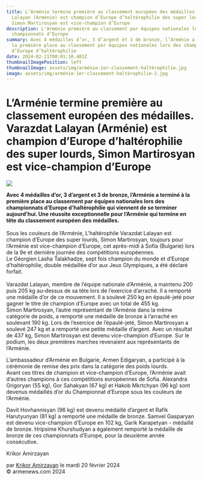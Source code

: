 ```yaml
---
title: L’Arménie termine première au classement européen des médailles. Varazdat
  Lalayan (Arménie) est champion d’Europe d’haltérophilie des super lourds,
  Simon Martirosyan est vice-champion d’Europe
description: L'Arménie première au classement par équipes nationales lors des
  championnats d’Europe
summary: Avec 4 médailles d’or, 3 d’argent et 3 de bronze, l’Arménie a terminé à
  la première place au classement par équipes nationales lors des championnats
  d’Europe d’haltérophilie
date: 2024-02-21T00:01:10.481Z
thumbnailImagePosition: left
thumbnailImage: assets/img/arménie-1er-classement-haltérophilie.jpg
image: assets/img/arménie-1er-classement-haltérophilie-2.jpg
---
```

<!--StartFragment-->

# L’Arménie termine première au classement européen des médailles. Varazdat Lalayan (Arménie) est champion d’Europe d’haltérophilie des super lourds, Simon Martirosyan est vice-champion d’Europe

![](https://www.armenews.com/IMG/arton112939.jpg)

**Avec 4 médailles d’or, 3 d’argent et 3 de bronze, l’Arménie a terminé à la première place au classement par équipes nationales lors des championnats d’Europe d’haltérophilie qui viennent de se terminer aujourd’hui. Une réussite exceptionnelle pour l’Arménie qui termine en tête du classement européen des médailles.**\
[](https://www.armenews.com/IMG/jpg/1/1/5/44c-3.jpg "jpg/1/1/5/44c-3.jpg")\
Sous les couleurs de l’Arménie, L’haltérophile Varazdat Lalayan est champion d’Europe des super lourds, Simon Martirosyan, toujours pour l’Arménie est vice-champion d’Europe, cet après-midi à Sofia (Bulgarie) lors de la 9e et dernière journée des compétitions européennes.\
Le Géorgien Lasha Talakhadze, sept fois champion du monde et d’Europe d’haltérophilie, double médaillée d’or aux Jeux Olympiques, a été déclaré forfait.\
[](https://www.armenews.com/IMG/jpg/b/a/b/44a-3.jpg "jpg/b/a/b/44a-3.jpg")\
Varazdat Lalayan, membre de l’équipe nationale d’Arménie, a maintenu 200 puis 205 kg au-dessus de sa tête lors de l’exercice d’arraché. Il a remporté une médaille d’or de ce mouvement. Il a soulevé 250 kg en épaulé-jeté pour gagner le titre de champion d’Europe avec un total de 455 kg.\
Simon Martirosyan, l’autre représentant de l’Arménie dans la même catégorie de poids, a remporté une médaille de bronze à l’arraché en soulevant 190 kg. Lors de l’exercice de l’épaulé-jeté, Simon Martirosyan a soulevé 247 kg et a remporté une petite médaille d’argent. Avec un résultat de 437 kg, Simon Martirosyan est devenu vice-champion d’Europe. Sur le podium, les deux premières marches revenaient aux représentants de l’Arménie.

L’ambassadeur d’Arménie en Bulgarie, Armen Edigaryan, a participé à la cérémonie de remise des prix dans la catégorie des poids lourds.\
Avant ces titres de champion et vice-champion d’Europe, l’Arménie avait d’autres champions à ces compétitions européennes de Sofia. Alexandra Grigoryan (55 kg), Gor Sahakyan (67 kg) et Hakob Mkrtchyan (96 kg) sont devenus médaillés d’or du Championnat d’Europe sous les couleurs de l’Arménie.

Davit Hovhannisyan (96 kg) est devenu médaillé d’argent et Rafik Harutyunyan (81 kg) a remporté une médaille de bronze. Samvel Gasparyan est devenu vice-champion d’Europe en 102 kg, Garik Karapetyan - médaillé de bronze. Hripsime Khurshudyan a également remporté la médaille de bronze de ces championnats d’Europe, pour la deuxième année consécutive.

Krikor Amirzayan

par [Krikor Amirzayan](https://www.armenews.com/spip.php?page=auteur&id_auteur=33) le mardi 20 février 2024\
© armenews.com 2024

<!--EndFragment-->